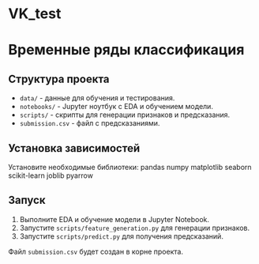 # VK_test
# Временные ряды классификация

## Структура проекта
- `data/` - данные для обучения и тестирования.
- `notebooks/` - Jupyter ноутбук с EDA и обучением модели.
- `scripts/` - скрипты для генерации признаков и предсказания.
- `submission.csv` - файл с предсказаниями.

## Установка зависимостей
Установите необходимые библиотеки:
pandas
numpy
matplotlib
seaborn
scikit-learn
joblib
pyarrow


## Запуск
1. Выполните EDA и обучение модели в Jupyter Notebook.
2. Запустите `scripts/feature_generation.py` для генерации признаков.
3. Запустите `scripts/predict.py` для получения предсказаний.

Файл `submission.csv` будет создан в корне проекта.
